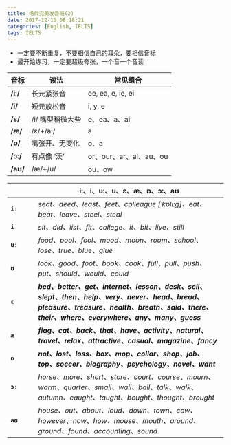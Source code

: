 ```yaml
---
title: 杨帅完美发音班(2) 
date: 2017-12-10 08:18:21
categories: [English, IELTS]
tags: IELTS
---
```


- 一定要不断重复，不要相信自己的耳朵，要相信音标
- 最开始练习，一定要超级夸张，一个音一个音读

<!--more-->

音标 | 读法 | 常见组合
------- | ------- | ------- 
**/i:/** | 长元紧张音 | ee, ea, e, ie, ei 
**/i/** | 短元放松音 | i, y, e
**/ɛ/** | /i/ 嘴型稍微大些 | e、ea、a、ai 
**/æ/** | /ɛ/+/a:/ | a
**/ɒ/** | 嘴张开、无变化 | o、a
**/ɔ:/** | 有点像 ‘沃’ | or、our、ar、al、au、ou
**/aʊ/** | /æ/+/u/ | ou、ow

<!--more-->

&emsp;&emsp;&emsp; |  i:、i、u:、u、ɛ、æ、ɒ、ɔ:、aʊ
------- | ------- 
**`i:`** | *seat、deed、least、feet、colleague [ˈkɒli:g]、eat、beat、leave、steel、steal*
**`i`** | *sit、did、list、fit、college、it、bit、live、still*
**`u:`** | *food、pool、fool、mood、moon、room、school、lose、true、blue、glue*
**`ʊ`** | *look、good、foot、book、cook、full、pull、push、put、should、would、could*
**`ɛ`** | ***bed、better、get、internet、lesson、desk、sell、slept、then、help、very、never、head、bread、pleasure、treasure、health、breath、said、there、their、where、everywhere、any、many、guess***
**`æ`** | ***flag、cat、back、that、have、activity、natural、travel、relax、attractive、casual、magazine、fancy***
**`ɒ`** | ***not、lost、loss、box、mop、collar、shop、job、top、soccer、biography、psychology、novel、want***
**`ɔ:`** | *horse、more、short、store、court、course、mourn、warm、quarter、small、wall、ball、talk、walk、autumn、caught、taught、bought、thought、brought*
**`aʊ`** | *house、out、about、loud、down、town、cow、however、now、how、mouse、mouth、around、ground、found、accounting、sound*